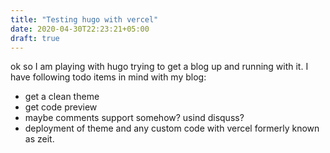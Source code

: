 ```yaml
---
title: "Testing hugo with vercel"
date: 2020-04-30T22:23:21+05:00
draft: true
---
```


ok so I am playing with hugo trying to get a blog up and running with it. I have following todo items in mind with my blog:

* get a clean theme
* get code preview
* maybe comments support somehow? usind disquss?
* deployment of theme and any custom code with vercel formerly known as zeit.
